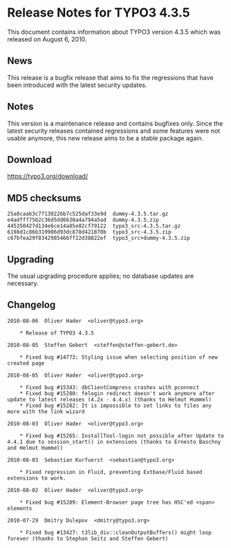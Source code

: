 Release Notes for TYPO3 4.3.5
=============================

This document contains information about TYPO3 version 4.3.5 which was
released on August 6, 2010.

News
----

This release is a bugfix release that aims to fix the regressions that
have been introduced with the latest security updates.

Notes
-----

This version is a maintenance release and contains bugfixes only. Since
the latest security releases contained regressions and some features
were not usable anymore, this new release aims to be a stable package
again.

Download
--------

<https://typo3.org/download/>

MD5 checksums
-------------

    25a8caab3c77130226b7c525daf33e9d  dummy-4.3.5.tar.gz
    e4adfff7562c36d5dd6630a4a794a5ad  dummy-4.3.5.zip
    445350427d134e6ce14a85e82cf79122  typo3_src-4.3.5.tar.gz
    6198d1c86b319906d93dc878d421870b  typo3_src-4.3.5.zip
    c67bfea29f8342985466ff22d38822ef  typo3_src+dummy-4.3.5.zip

Upgrading
---------

The usual upgrading procedure applies; no database updates are
necessary.

Changelog
---------

    2010-08-06  Oliver Hader  <oliver@typo3.org>

        * Release of TYPO3 4.3.5

    2010-08-05  Steffen Gebert  <steffen@steffen-gebert.de>

        * Fixed bug #14773: Styling issue when selecting position of new created page

    2010-08-05  Oliver Hader  <oliver@typo3.org>

        * Fixed bug #15343: dbClientCompress crashes with pconnect
        * Fixed bug #15280: felogin redirect doesn't work anymore after update to latest releases (4.2x - 4.4.x) (thanks to Helmut Hummel)
        * Fixed bug #15282: It is impossible to set links to files any more with the link wizard

    2010-08-03  Oliver Hader  <oliver@typo3.org>

        * Fixed bug #15265: InstallTool-login not possible after Update to 4.4.1 due to session_start() in extensions (thanks to Ernesto Baschny and Helmut Hummel)

    2010-08-03  Sebastian Kurfuerst  <sebastian@typo3.org>

        * Fixed regression in Fluid, preventing Extbase/Fluid based extensions to work.

    2010-08-02  Oliver Hader  <oliver@typo3.org>

        * Fixed bug #15289: Element-Browser page tree has HSC'ed <span> elements

    2010-07-29  Dmitry Dulepov  <dmitry@typo3.org>

        * Fixed bug #13427: t3lib_div::cleanOutputBuffers() might loop forever (thanks to Stephan Seitz and Steffen Gebert)
